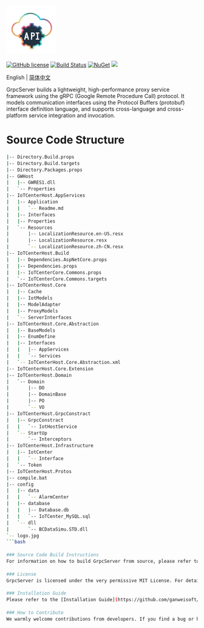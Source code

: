 <p align="left" dir="auto">
  <a href="https://opensource.ganweicloud.com" rel="nofollow">
    <img style="width:130px;height:130px;" src="https://github.com/ganweisoft/GrpcServer/blob/main/src/logo.jpg">
  </a>
</p>

[![GitHub license](https://camo.githubusercontent.com/5eaf3ed8a7e8ccb15c21d967b8635ac79e8b1865da3a5ccf78d2572a3e10738a/68747470733a2f2f696d672e736869656c64732e696f2f6769746875622f6c6963656e73652f646f746e65742f6173706e6574636f72653f636f6c6f723d253233306230267374796c653d666c61742d737175617265)](https://github.com/ganweisoft/GrpcServer/blob/main/LICENSE) [![Build Status](https://github.com/ganweisoft/TOMs/actions/workflows/dotnet.yml/badge.svg)](https://github.com/ganweisoft/TOMs/actions) [![NuGet](https://img.shields.io/nuget/v/IoTCenterHost.Core.Abstraction.svg)](https://www.nuget.org/packages/IoTCenterHost.Core.Abstraction/) ![](https://img.shields.io/badge/join-discord-infomational)

English | [简体中文](README-CN.md)

GrpcServer builds a lightweight, high-performance proxy service framework using the gRPC (Google Remote Procedure Call) protocol. It models communication interfaces using the Protocol Buffers (protobuf) interface definition language, and supports cross-language and cross-platform service integration and invocation.

# Source Code Structure
```bash
|-- Directory.Build.props
|-- Directory.Build.targets
|-- Directory.Packages.props
|-- GWHost
|   |-- GWRES1.dll
|   `-- Properties
|-- IoTCenterHost.AppServices
|   |-- Application
|   |   `-- Readme.md
|   |-- Interfaces
|   |-- Properties
|   `-- Resources
|       |-- LocalizationResource.en-US.resx
|       |-- LocalizationResource.resx
|       `-- LocalizationResource.zh-CN.resx
|-- IoTCenterHost.Build
|   |-- Dependencies.AspNetCore.props
|   |-- Dependencies.props
|   |-- IoTCenterCore.Commons.props
|   `-- IoTCenterCore.Commons.targets
|-- IoTCenterHost.Core
|   |-- Cache
|   |-- IotModels
|   |-- ModelAdapter
|   |-- ProxyModels
|   `-- ServerInterfaces
|-- IoTCenterHost.Core.Abstraction
|   |-- BaseModels
|   |-- EnumDefine
|   |-- Interfaces
|   |   |-- AppServices
|   |   `-- Services
|   `-- IoTCenterHost.Core.Abstraction.xml
|-- IoTCenterHost.Core.Extension
|-- IoTCenterHost.Domain
|   `-- Domain
|       |-- DO
|       |-- DomainBase
|       |-- PO
|       `-- VO
|-- IoTCenterHost.GrpcConstract
|   |-- GrpcConstract
|   |   `-- IotHostService
|   `-- StartUp
|       `-- Interceptors
|-- IoTCenterHost.Infrastructure
|   |-- IotCenter
|   |   `-- Interface
|   `-- Token
|-- IoTCenterHost.Protos
|-- compile.bat
|-- config
|   |-- data
|   |   `-- AlarmCenter
|   |-- database
|   |   |-- Database.db
|   |   `-- IoTCenter_MySQL.sql
|   `-- dll
|       `-- BCDataSimu.STD.dll
`-- logo.jpg
```bash

### Source Code Build Instructions  
For information on how to build GrpcServer from source, please refer to the [Wiki](https://github.com/ganweisoft/GrpcServer/wiki).

### License  
GrpcServer is licensed under the very permissive MIT License. For details, see [License](https://github.com/ganweisoft/GrpcServer/blob/main/LICENSE).

### Installation Guide  
Please refer to the [Installation Guide](https://github.com/ganweisoft/GrpcServer/wiki).

### How to Contribute  
We warmly welcome contributions from developers. If you find a bug or have any ideas you'd like to share, feel free to submit an [issue](https://github.com/ganweisoft/GrpcServer/blob/main/CONTRIBUTING.md).

